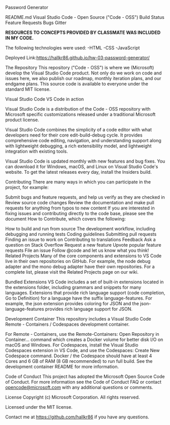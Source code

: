 Password Generator

README.md Visual Studio Code - Open Source ("Code - OSS") Build Status Feature Requests Bugs Gitter

**RESOURCES TO CONCEPTS PROVIDED BY CLASSMATE WAS INCLUDED IN MY CODE.**

The following technologies were used:
-HTML
-CSS
-JavaScript

Deployed Link:https://hallkr86.github.io/hw-03-password-generator/

The Repository This repository ("Code - OSS") is where we (Microsoft) develop the Visual Studio Code product. Not only do we work on code and issues here, we also publish our roadmap, monthly iteration plans, and our endgame plans. This source code is available to everyone under the standard MIT license.

Visual Studio Code VS Code in action

Visual Studio Code is a distribution of the Code - OSS repository with Microsoft specific customizations released under a traditional Microsoft product license.

Visual Studio Code combines the simplicity of a code editor with what developers need for their core edit-build-debug cycle. It provides comprehensive code editing, navigation, and understanding support along with lightweight debugging, a rich extensibility model, and lightweight integration with existing tools.

Visual Studio Code is updated monthly with new features and bug fixes. You can download it for Windows, macOS, and Linux on Visual Studio Code's website. To get the latest releases every day, install the Insiders build.

Contributing There are many ways in which you can participate in the project, for example:

Submit bugs and feature requests, and help us verify as they are checked in Review source code changes Review the documentation and make pull requests for anything from typos to new content If you are interested in fixing issues and contributing directly to the code base, please see the document How to Contribute, which covers the following:

How to build and run from source The development workflow, including debugging and running tests Coding guidelines Submitting pull requests Finding an issue to work on Contributing to translations Feedback Ask a question on Stack Overflow Request a new feature Upvote popular feature requests File an issue Follow @code and let us know what you think! Related Projects Many of the core components and extensions to VS Code live in their own repositories on GitHub. For example, the node debug adapter and the mono debug adapter have their own repositories. For a complete list, please visit the Related Projects page on our wiki.

Bundled Extensions VS Code includes a set of built-in extensions located in the extensions folder, including grammars and snippets for many languages. Extensions that provide rich language support (code completion, Go to Definition) for a language have the suffix language-features. For example, the json extension provides coloring for JSON and the json-language-features provides rich language support for JSON.

Development Container This repository includes a Visual Studio Code Remote - Containers / Codespaces development container.

For Remote - Containers, use the Remote-Containers: Open Repository in Container... command which creates a Docker volume for better disk I/O on macOS and Windows. For Codespaces, install the Visual Studio Codespaces extension in VS Code, and use the Codespaces: Create New Codespace command. Docker / the Codespace should have at least 4 Cores and 6 GB of RAM (8 GB recommended) to run full build. See the development container README for more information.

Code of Conduct This project has adopted the Microsoft Open Source Code of Conduct. For more information see the Code of Conduct FAQ or contact opencode@microsoft.com with any additional questions or comments.

License Copyright (c) Microsoft Corporation. All rights reserved.

Licensed under the MIT license.

Contact me at https://github.com/hallkr86 if you have any questions.
